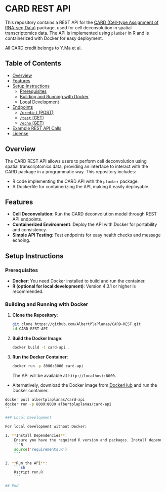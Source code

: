 # CARD REST API

This repository contains a REST API for the [CARD (Cell-type Assignment of RNA-seq Data)](https://github.com/YMa-lab/CARD) package, used for cell deconvolution in spatial transcriptomics data. The API is implemented using `plumber` in R and is containerized with Docker for easy deployment.

All CARD credit belongs to Y.Ma et al.

## Table of Contents

- [Overview](#overview)
- [Features](#features)
- [Setup Instructions](#setup-instructions)
  - [Prerequisites](#prerequisites)
  - [Building and Running with Docker](#building-and-running-with-docker)
  - [Local Development](#local-development)
- [Endpoints](#endpoints)
  - [`/predict` (POST)](#predict-post)
  - [`/test` (GET)](#test-get)
  - [`/echo` (GET)](#echo-get)
- [Example REST API Calls](#example-rest-api-calls)
- [License](#license)

## Overview

The CARD REST API allows users to perform cell deconvolution using spatial transcriptomics data, providing an interface to interact with the CARD package in a programmatic way. This repository includes:

- R code implementing the CARD API with the `plumber` package.
- A Dockerfile for containerizing the API, making it easily deployable.

## Features

- **Cell Deconvolution**: Run the CARD deconvolution model through REST API endpoints.
- **Containerized Environment**: Deploy the API with Docker for portability and consistency.
- **Simple API Testing**: Test endpoints for easy health checks and message echoing.

## Setup Instructions

### Prerequisites

- **Docker**: You need Docker installed to build and run the container.
- **R (optional for local development)**: Version 4.3.1 or higher is recommended.

### Building and Running with Docker

1. **Clone the Repository**:
    ```sh
    git clone https://github.com/AlbertPlaPlanas/CARD-REST.git
    cd CARD-REST-API
    ```

2. **Build the Docker Image**:
    ```sh
    docker build -t card-api .
    ```

3. **Run the Docker Container**:
    ```sh
    docker run -p 8000:8000 card-api
    ```

   The API will be available at `http://localhost:8000`.

- Alternatively, download the Docker image from [DockerHub](https://hub.docker.com/r/albertplaplanas/card-api) and run the Docker container.

```sh
docker pull albertplaplanas/card-api
docker run -p 8000:8000 albertplaplanas/card-api
``

### Local Development

For local development without Docker:

1. **Install Dependencies**:
    Ensure you have the required R version and packages. Install dependencies by running:
    ```R
    source('requirements.R')
    ```

2. **Run the API**:
    ```sh
    Rscript run.R
    ```

## End
